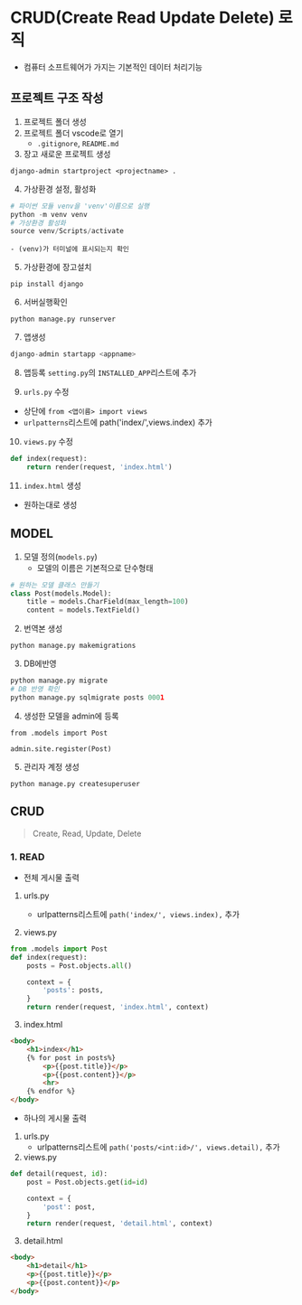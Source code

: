 # CRUD(Create Read Update Delete) 로직
- 컴퓨터 소프트웨어가 가지는 기본적인 데이터 처리기능

## 프로젝트 구조 작성
1. 프로젝트 폴더 생성
2. 프로젝트 폴더 vscode로 열기
    - `.gitignore`, `README.md`
3. 장고 새로운 프로젝트 생성
```
django-admin startproject <projectname> .
```
4. 가상환경 설정, 활성화
```python
# 파이썬 모듈 venv을 'venv'이름으로 실행
python -m venv venv
# 가상환경 활성화
source venv/Scripts/activate
```
    - (venv)가 터미널에 표시되는지 확인
5. 가상환경에 장고설치
```
pip install django
```
6. 서버실행확인
```
python manage.py runserver
```
7. 앱생성
```python
django-admin startapp <appname>
```
8. 앱등록
`setting.py`의 `INSTALLED_APP`리스트에 <appname> 추가

9. `urls.py` 수정
- 상단에 `from <앱이름> import views`
- `urlpatterns`리스트에 path('index/',views.index) 추가
10. `views.py` 수정
```python
def index(request):
    return render(request, 'index.html')
```
11. `index.html` 생성
- 원하는대로 생성

## MODEL

1. 모델 정의(`models.py`)
    - 모델의 이름은 기본적으로 단수형태

```python
# 원하는 모델 클래스 만들기
class Post(models.Model):
    title = models.CharField(max_length=100)
    content = models.TextField()

```
2. 번역본 생성
```
python manage.py makemigrations
```
3. DB에반영
```python
python manage.py migrate
# DB 반영 확인
python manage.py sqlmigrate posts 0001 
```
4. 생성한 모델을 admin에 등록
```
from .models import Post

admin.site.register(Post)
```
5. 관리자 계정 생성
```
python manage.py createsuperuser
```

## CRUD
> Create, Read, Update, Delete

### 1. READ
- 전체 게시물 출력
1. urls.py
    - urlpatterns리스트에 `path('index/', views.index),` 추가

2. views.py
```python
from .models import Post
def index(request):
    posts = Post.objects.all()

    context = {
        'posts': posts,
    }
    return render(request, 'index.html', context)
```
3. index.html
```html
<body>
    <h1>index</h1>
    {% for post in posts%}
        <p>{{post.title}}</p>
        <p>{{post.content}}</p>
        <hr>
    {% endfor %}
</body>
```
- 하나의 게시물 출력
1. urls.py
    - urlpatterns리스트에 `path('posts/<int:id>/', views.detail),` 추가
2. views.py
```python
def detail(request, id):
    post = Post.objects.get(id=id)

    context = {
        'post': post,
    }
    return render(request, 'detail.html', context)
```
3. detail.html
```html
<body>
    <h1>detail</h1>
    <p>{{post.title}}</p>
    <p>{{post.content}}</p>
</body>
```
